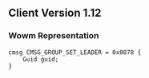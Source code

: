## Client Version 1.12

### Wowm Representation
```rust,ignore
cmsg CMSG_GROUP_SET_LEADER = 0x0078 {
    Guid guid;    
}

```
